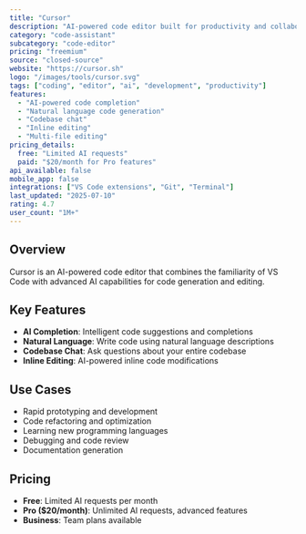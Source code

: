 ```yaml
---
title: "Cursor"
description: "AI-powered code editor built for productivity and collaboration"
category: "code-assistant"
subcategory: "code-editor"
pricing: "freemium"
source: "closed-source"
website: "https://cursor.sh"
logo: "/images/tools/cursor.svg"
tags: ["coding", "editor", "ai", "development", "productivity"]
features:
  - "AI-powered code completion"
  - "Natural language code generation"
  - "Codebase chat"
  - "Inline editing"
  - "Multi-file editing"
pricing_details:
  free: "Limited AI requests"
  paid: "$20/month for Pro features"
api_available: false
mobile_app: false
integrations: ["VS Code extensions", "Git", "Terminal"]
last_updated: "2025-07-10"
rating: 4.7
user_count: "1M+"
---
```


## Overview

Cursor is an AI-powered code editor that combines the familiarity of VS Code with advanced AI capabilities for code generation and editing.

## Key Features

- **AI Completion**: Intelligent code suggestions and completions
- **Natural Language**: Write code using natural language descriptions
- **Codebase Chat**: Ask questions about your entire codebase
- **Inline Editing**: AI-powered inline code modifications

## Use Cases

- Rapid prototyping and development
- Code refactoring and optimization
- Learning new programming languages
- Debugging and code review
- Documentation generation

## Pricing

- **Free**: Limited AI requests per month
- **Pro ($20/month)**: Unlimited AI requests, advanced features
- **Business**: Team plans available